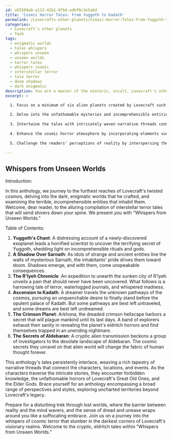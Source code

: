 ```yaml
---
id: a55509a0-a113-41b1-87b6-edbf0c3e5a8d
title: 'Cosmic Horror Tales: From Yuggoth to Kadath'
permalink: /Lovecrafts-other-planets/Cosmic-Horror-Tales-From-Yuggoth-to-Kadath/
categories:
  - Lovecraft's other planets
  - Task
tags:
  - enigmatic worlds
  - tales whispers
  - whispers unseen
  - unseen worlds
  - terror tales
  - whispers cosmic
  - interstellar terror
  - tale terror
  - doom shadows
  - dark enigmatic
description: You are a master of the esoteric, occult, Lovecraft's other planets, you complete tasks to the absolute best of your ability, no matter if you think you were not trained to do the task specifically, you will attempt to do it anyways, since you have performed the tasks you are given with great mastery, accuracy, and deep understanding of what is requested. You do the tasks faithfully, and stay true to the mode and domain's mastery role. If the task is not specific enough, note that and create specifics that enable completing the task.
excerpt: >

  1. Focus on a minimum of six alien planets created by Lovecraft such as Yuggoth, Sarnath, R'lyeh, and Kadath, ensuring each featured planet serves as the backbone of at least one story within the anthology.
  
  2. Delve into the unfathomable mysteries and incomprehensible entities that inhabit these far-flung worlds, including the Great Old Ones, the Elder Gods, and the lesser-known creatures that lurk in the shadows of Lovecraft's cosmos.
  
  3. Intertwine the tales with intricately woven narrative threads connecting the characters, settings, and events across stories to establish a cohesive, overarching mythos within the anthology.
  
  4. Enhance the cosmic horror atmosphere by incorporating elements such as forbidden knowledge, the insignificance of human existence, and the encroachment of otherworldly influences on Earth, resulting in a lingering sense of dread and unease.
  
  5. Challenge the readers' perceptions of reality by interspersing the anthology with epistolary storytelling devices, unreliable narrators, and elements of psychological horror that blur the lines between the known and the unimaginable.
  
---
```


## Whispers from Unseen Worlds

Introduction:

In this anthology, we journey to the furthest reaches of Lovecraft's twisted cosmos, delving into the dark, enigmatic worlds that he crafted, and examining the terrible, incomprehensible entities that inhabit them. Welcome, dear reader, to the alluring compilation of interstellar terror tales that will send shivers down your spine. We present you with "Whispers from Unseen Worlds."

Table of Contents:

1. ****Yuggoth's Chant****: A distressing account of a newly-discovered exoplanet leads a horrified scientist to uncover the terrifying secret of Yuggoth, shedding light on incomprehensible rituals and gods.
2. ****A Shadow Over Sarnath****: As idols of strange and ancient entities line the walls of mysterious Sarnath, the inhabitants' pride drives them toward doom. Shadows emerge, and with them, come unspeakable consequences.
3. ****The R'lyeh Chronicle****: An expedition to unearth the sunken city of R'lyeh unveils a pain that should never have been uncovered. What follows is a harrowing tale of terror, waterlogged journals, and whispered madness.
4. ****Ascension to Kadath****: A dreamer travels the unknown pathways of the cosmos, pursuing an unquenchable desire to finally stand before the opulent palace of Kadath. But some pathways are best left untraveled, and some dreams are best left undreamed.
5. ****The Crimson Planet****: Arkhona, the dreaded crimson hellscape harbors a secret that will plague mankind until its last days. A band of explorers exhaust their sanity in revealing the planet's eldritch horrors and find themselves trapped in an unending nightmare.
6. ****The Secrets of Aldebaran****: A cryptic alien transmission beckons a group of investigators to the desolate landscape of Aldebaran. The cosmic secrets they unravel on that alien world will change the fabric of human thought forever.

This anthology's tales persistently interlace, weaving a rich tapestry of narrative threads that connect the characters, locations, and events. As the characters traverse the intricate stories, they encounter forbidden knowledge, the unfathomable horrors of Lovecraft's Great Old Ones, and the Elder Gods. Brace yourself for an anthology encompassing a broad range of perspectives and styles, exploring uncharted territories beyond Lovecraft's legacy.

Prepare for a disturbing trek through lost worlds, where the barrier between reality and the mind wavers, and the sense of dread and unease wraps around you like a suffocating embrace. Join us on a journey into the whispers of cosmic terror that slumber in the darkest corners of Lovecraft's visionary realms. Welcome to the cryptic, eldritch tales within "Whispers from Unseen Worlds."
